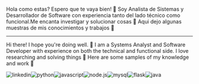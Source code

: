 Hola como estas? Espero que te vaya bien! 👋
Soy Analista de Sistemas y Desarrollador de Software con experiencia tanto del lado técnico como funcional.Me encanta investigar y solucionar cosas 🤔
Aqui dejo algunas muestras de mis conocimientos y trabajos 📖

------------------------------------------------------------------
Hi there! I hope you're doing well. 👋
I am a Systems Analyst and Software Developer with experience on both the technical and functional side. I love researching and solving things 🤔 Here are some samples of my knowledge and work 📖

![linkedin](https://img.shields.io/badge/LinkedIn-000000?style=for-the-badge&logo=LinkedIn&logoColor=white)![python](https://img.shields.io/badge/Python-000000?style=for-the-badge&logo=Python&logoColor=white)![javascript](https://img.shields.io/badge/JavaScript-000000?style=for-the-badge&logo=JavaScript&logoColor=white)![node.js](https://img.shields.io/badge/Node.js-000000?style=for-the-badge&logo=Node.js&logoColor=white)![mysql](https://img.shields.io/badge/MySQL-000000?style=for-the-badge&logo=MySQL&logoColor=white)![flask](https://img.shields.io/badge/Flask-000000?style=for-the-badge&logo=Flask&logoColor=white)![java](https://img.shields.io/badge/Java-000000?style=for-the-badge&logo=Java&logoColor=white)
<!--
**estebanferrari86/estebanferrari86** is a ✨ _special_ ✨ repository because its `README.md` (this file) appears on your GitHub profile.

Here are some ideas to get you started:


